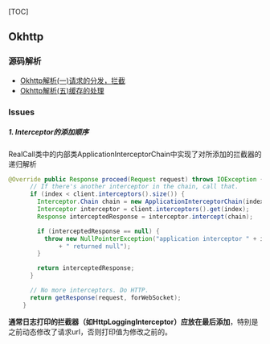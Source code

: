 
[TOC]

## Okhttp

### 源码解析
* [Okhttp解析(一)请求的分发，拦截](https://www.jianshu.com/p/1c39c7bb34ca)
* [Okhttp解析(五)缓存的处理](https://www.jianshu.com/p/00d281c226f6)

### Issues

##### 1. Interceptor的添加顺序
RealCall类中的内部类ApplicationInterceptorChain中实现了对所添加的拦截器的递归解析
```java
@Override public Response proceed(Request request) throws IOException {
      // If there's another interceptor in the chain, call that.
      if (index < client.interceptors().size()) {
        Interceptor.Chain chain = new ApplicationInterceptorChain(index + 1, request, forWebSocket);
        Interceptor interceptor = client.interceptors().get(index);
        Response interceptedResponse = interceptor.intercept(chain);

        if (interceptedResponse == null) {
          throw new NullPointerException("application interceptor " + interceptor
              + " returned null");
        }

        return interceptedResponse;
      }

      // No more interceptors. Do HTTP.
      return getResponse(request, forWebSocket);
    }
```
**通常日志打印的拦截器（如HttpLoggingInterceptor）应放在最后添加**，特别是之前动态修改了请求url，否则打印值为修改之前的。